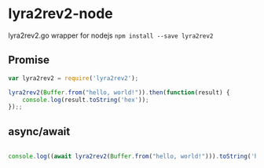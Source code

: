 # lyra2rev2-node
lyra2rev2.go wrapper for nodejs
`npm install --save lyra2rev2`

## Promise

```JavaScript
var lyra2rev2 = require('lyra2rev2');

lyra2rev2(Buffer.from("hello, world!")).then(function(result) {
	console.log(result.toString('hex'));
});;
```

## async/await

```JavaScript

console.log((await lyra2rev2(Buffer.from("hello, world!"))).toString('hex'));

```